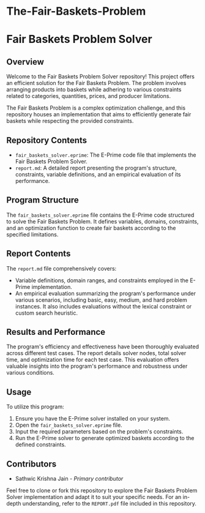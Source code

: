 # The-Fair-Baskets-Problem

# Fair Baskets Problem Solver

## Overview
Welcome to the Fair Baskets Problem Solver repository! This project offers an efficient solution for the Fair Baskets Problem. The problem involves arranging products into baskets while adhering to various constraints related to categories, quantities, prices, and producer limitations.

The Fair Baskets Problem is a complex optimization challenge, and this repository houses an implementation that aims to efficiently generate fair baskets while respecting the provided constraints.

## Repository Contents
- `fair_baskets_solver.eprime`: The E-Prime code file that implements the Fair Baskets Problem Solver.
- `report.md`: A detailed report presenting the program's structure, constraints, variable definitions, and an empirical evaluation of its performance.

## Program Structure
The `fair_baskets_solver.eprime` file contains the E-Prime code structured to solve the Fair Baskets Problem. It defines variables, domains, constraints, and an optimization function to create fair baskets according to the specified limitations.

## Report Contents
The `report.md` file comprehensively covers:
- Variable definitions, domain ranges, and constraints employed in the E-Prime implementation.
- An empirical evaluation summarizing the program's performance under various scenarios, including basic, easy, medium, and hard problem instances. It also includes evaluations without the lexical constraint or custom search heuristic.

## Results and Performance
The program's efficiency and effectiveness have been thoroughly evaluated across different test cases. The report details solver nodes, total solver time, and optimization time for each test case. This evaluation offers valuable insights into the program's performance and robustness under various conditions.

## Usage
To utilize this program:
1. Ensure you have the E-Prime solver installed on your system.
2. Open the `fair_baskets_solver.eprime` file.
3. Input the required parameters based on the problem's constraints.
4. Run the E-Prime solver to generate optimized baskets according to the defined constraints.

## Contributors
- Sathwic Krishna Jain - *Primary contributor*

Feel free to clone or fork this repository to explore the Fair Baskets Problem Solver implementation and adapt it to suit your specific needs. For an in-depth understanding, refer to the `REPORT.pdf` file included in this repository.
